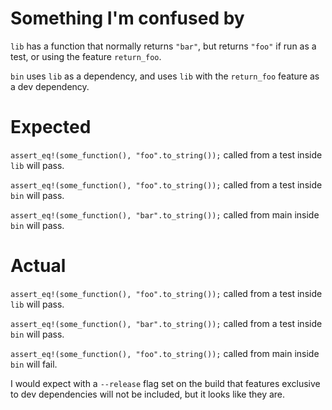 # Something I'm confused by

`lib` has a function that normally returns `"bar"`, but returns `"foo"` if run as a test, or using the feature `return_foo`.

`bin` uses `lib` as a dependency, and uses `lib` with the `return_foo` feature as a dev dependency.

# Expected

`assert_eq!(some_function(), "foo".to_string());` called from a test inside `lib` will pass.

`assert_eq!(some_function(), "foo".to_string());` called from a test inside `bin` will pass.

`assert_eq!(some_function(), "bar".to_string());` called from main inside `bin` will pass.

# Actual

`assert_eq!(some_function(), "foo".to_string());` called from a test inside `lib` will pass.

`assert_eq!(some_function(), "bar".to_string());` called from a test inside `bin` will pass.

`assert_eq!(some_function(), "foo".to_string());` called from main inside `bin` will fail.

I would expect with a `--release` flag set on the build that features exclusive to dev dependencies will not be included, but it looks like they are.
